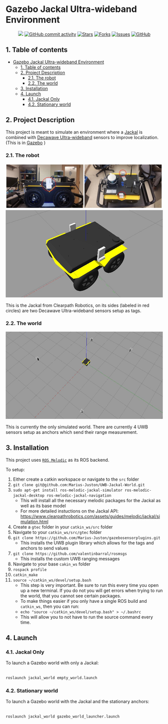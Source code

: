 # Gazebo Jackal Ultra-wideband Environment

<p align="center">
    <a href="https://github.com/Marius-Juston/UWB-Jackal-World/graphs/contributors" alt="Contributors">
        <img src="https://img.shields.io/github/contributors/Marius-Juston/UWB-Jackal-World" /></a>
    <a href="https://github.com/Marius-Juston/UWB-Jackal-World/pulse" alt="Activity">
        <img alt="GitHub commit activity" src="https://img.shields.io/github/commit-activity/m/Marius-Juston/UWB-Jackal-World"></a>
    <a href="https://github.com/Marius-Juston/UWB-Jackal-World/stargazers">
        <img alt="Stars" src="https://img.shields.io/github/stars/Marius-Juston/UWB-Jackal-World"></a>
    <a href="https://github.com/Marius-Juston/UWB-Jackal-World/network/members">
        <img alt="Forks" src="https://img.shields.io/github/forks/Marius-Juston/UWB-Jackal-World"></a>
    <a href="https://github.com/Marius-Juston/UWB-Jackal-World/issues">
        <img alt="Issues" src="https://img.shields.io/github/issues/Marius-Juston/UWB-Jackal-World"></a>
    <a href="./LICENSE" alt="Activity">
        <img alt="GitHub" src="https://img.shields.io/github/license/Marius-Juston/UWB-Jackal-World"></a>
</p>

## 1. Table of contents
- [Gazebo Jackal Ultra-wideband Environment](#gazebo-jackal-ultra-wideband-environment)
  - [1. Table of contents](#1-table-of-contents)
  - [2. Project Description](#2-project-description)
    - [2.1. The robot](#21-the-robot)
    - [2.2. The world](#22-the-world)
  - [3. Installation](#3-installation)
  - [4. Launch](#4-launch)
    - [4.1. Jackal Only](#41-jackal-only)
    - [4.2. Stationary world](#42-stationary-world)


## 2. Project Description

This project is meant to simulate an environment where a [Jackal](https://clearpathrobotics.com/jackal-small-unmanned-ground-vehicle/) is combined with [Decawave Ultra-wideband](https://www.decawave.com/product/mdek1001-deployment-kit/) sensors to improve localization. (This is in [Gazebo](http://gazebosim.org/) )

### 2.1. The robot

![Image of Jackal robot setup](/images/real-robot.jpg)
![Simulated Jackal robot](/images/simulated-robot.jpg)

This is the Jackal from Clearpath Robotics, on its sides (labeled in red circles) are two Decawave Ultra-wideband sensors setup as tags.

### 2.2. The world

![Simulated world](images/default_gzclient_camera(1)-2021-03-02T23_27_44.583334.jpg)

This is currently the only simulated world. There are currently 4 UWB sensors setup as anchors which send their range measurement.

## 3. Installation

This project uses [`ROS Melodic`](http://wiki.ros.org/melodic) as its ROS backend.

To setup:

1. Either create a catkin workspace or navigate to the `src` folder
2. ```git clone git@github.com:Marius-Juston/UWB-Jackal-World.git```
3. `sudo apt-get install ros-melodic-jackal-simulator ros-melodic-jackal-desktop ros-melodic-jackal-navigation`
   - This will install all the necessary melodic packages for the Jackal as well as its base model
   - For more detailed instuctions on the Jackal API: https://www.clearpathrobotics.com/assets/guides/melodic/jackal/simulation.html
4. Create a `gtec` folder in your `catkin_ws/src` folder
5. Navigate to your `catkin_ws/src/gtec` folder
6. `git clone https://github.com/Marius-Juston/gazebosensorplugins.git`
   - This installs the UWB plugin library which allows for the tags and anchors to send values
7. `git clone https://github.com/valentinbarral/rosmsgs`
   - This installs the custom UWB ranging messages
8. Navigate to your base `cakin_ws` folder
9.  `rospack profile`
10. `catkin_make`
11. `source ~/catkin_ws/devel/setup.bash`
    - This step is very important. Be sure to run this every time you open up a new terminal. If you do not you will get errors when trying to run the world, that you cannot see certain packages.
    - To make things easier if you only have a single ROS build and  `catkin_ws`, then you can run: 
    - `echo "source ~/catkin_ws/devel/setup.bash" > ~/.bashrc`
    - This will allow you to not have to run the source command every time.


## 4. Launch

### 4.1. Jackal Only

To launch a Gazebo world with only a Jackal:

```bash

roslaunch jackal_world empty_world.launch
```

### 4.2. Stationary world

To launch a Gazebo world with the Jackal and the stationary anchors:


```bash

roslaunch jackal_world gazebo_world_launcher.launch
```
